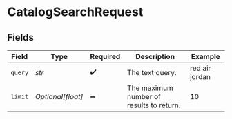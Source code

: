 # CatalogSearchRequest


## Fields

| Field                                    | Type                                     | Required                                 | Description                              | Example                                  |
| ---------------------------------------- | ---------------------------------------- | ---------------------------------------- | ---------------------------------------- | ---------------------------------------- |
| `query`                                  | *str*                                    | :heavy_check_mark:                       | The text query.                          | red air jordan                           |
| `limit`                                  | *Optional[float]*                        | :heavy_minus_sign:                       | The maximum number of results to return. | 10                                       |